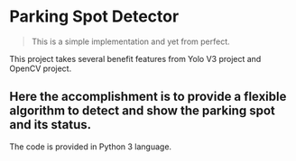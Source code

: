 # Parking Spot Detector

> This is a simple implementation and yet from perfect.
 
This project takes several benefit features from Yolo V3 project and OpenCV project.

## Here the accomplishment is to provide a flexible algorithm to detect and show the parking spot and its status. 

The code is provided in Python 3 language.
